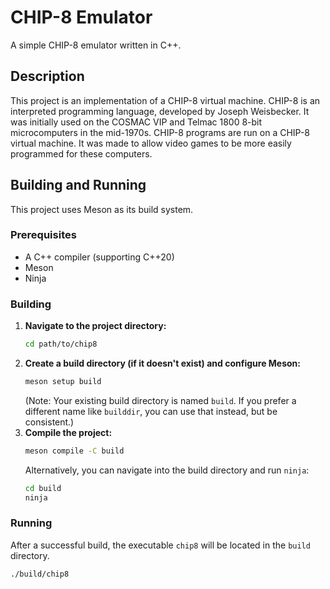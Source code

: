 # CHIP-8 Emulator

A simple CHIP-8 emulator written in C++.

## Description

This project is an implementation of a CHIP-8 virtual machine. CHIP-8 is an interpreted programming language, developed by Joseph Weisbecker. It was initially used on the COSMAC VIP and Telmac 1800 8-bit microcomputers in the mid-1970s. CHIP-8 programs are run on a CHIP-8 virtual machine. It was made to allow video games to be more easily programmed for these computers.

## Building and Running

This project uses Meson as its build system.

### Prerequisites

- A C++ compiler (supporting C++20)
- Meson
- Ninja

### Building

1.  **Navigate to the project directory:**
    ```bash
    cd path/to/chip8
    ```
2.  **Create a build directory (if it doesn't exist) and configure Meson:**
    ```bash
    meson setup build
    ```
    (Note: Your existing build directory is named `build`. If you prefer a different name like `builddir`, you can use that instead, but be consistent.)
3.  **Compile the project:**
    ```bash
    meson compile -C build
    ```
    Alternatively, you can navigate into the build directory and run `ninja`:
    ```bash
    cd build
    ninja
    ```

### Running

After a successful build, the executable `chip8` will be located in the `build` directory.

```bash
./build/chip8
```
